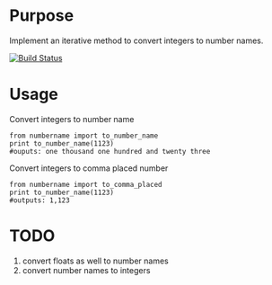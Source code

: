 Purpose
=======

Implement an iterative method to convert integers to number names.

[![Build Status](https://travis-ci.org/anand-mishra/pynumbername.svg?branch=master)](https://travis-ci.org/anand-mishra/pynumbername)

Usage
=====

Convert integers to number name

    from numbername import to_number_name
    print to_number_name(1123) 
    #ouputs: one thousand one hundred and twenty three

Convert integers to comma placed number

    from numbername import to_comma_placed
    print to_number_name(1123)
    #outputs: 1,123

TODO
====

1. convert floats as well to number names
2. convert number names to integers
